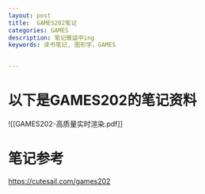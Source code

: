 ```yaml
---
layout: post
title:  GAMES202笔记
categories: GAMES
description: 笔记搬运中ing
keywords: 读书笔记, 图形学，GAMES


---
```


# 以下是GAMES202的笔记资料



![[GAMES202-高质量实时渲染.pdf]]



 # 笔记参考

https://cutesail.com/games202